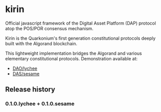 # kirin
Official javascript framework of the Digital Asset Platform (DAP) protocol atop the POS/POR consensus mechanism.

Kirin is the Quarkonium's first generation constitutional protocols deeply built with the Algorand blockchain.

This lightweight implementation bridges the Algorand and various elementary constitutional protocols. Demonstration available at:
- [DAO/lychee](https://github.com/algobet/lychee)
- [DAS/sesame](https://github.com/algobet/sesame)

## Release history

### 0.1.0.lychee + 0.1.0.sesame


